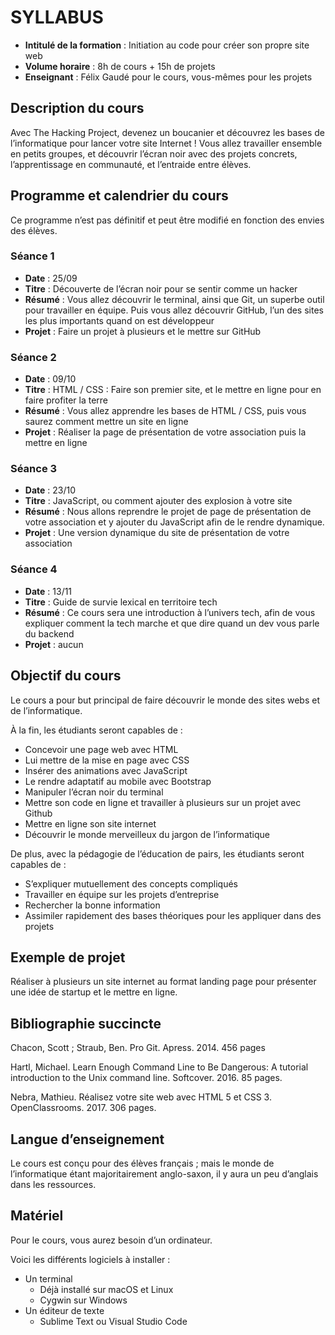 # SYLLABUS

* **Intitulé de la formation** : Initiation au code pour créer son propre site web
* **Volume horaire** : 8h de cours + 15h de projets
* **Enseignant** : Félix Gaudé pour le cours, vous-mêmes pour les projets

## Description du cours
Avec The Hacking Project, devenez un boucanier et découvrez les bases de l’informatique pour lancer votre site Internet !
Vous allez travailler ensemble en petits groupes, et découvrir l’écran noir avec des projets concrets, l’apprentissage en communauté, et l’entraide entre élèves.
## Programme et calendrier du cours
Ce programme n’est pas définitif et peut être modifié en fonction des envies des élèves.

### Séance 1
* **Date** : 25/09
* **Titre** : Découverte de l’écran noir pour se sentir comme un hacker
* **Résumé** : Vous allez découvrir le terminal, ainsi que Git, un superbe outil pour travailler en équipe. Puis vous allez découvrir GitHub, l’un des sites les plus importants quand on est développeur
* **Projet** : Faire un projet à plusieurs et le mettre sur GitHub

### Séance 2
* **Date** : 09/10
* **Titre** : HTML / CSS : Faire son premier site, et le mettre en ligne pour en faire profiter la terre
* **Résumé** : Vous allez apprendre les bases de HTML / CSS, puis vous saurez comment mettre un site en ligne
* **Projet** : Réaliser la page de présentation de votre association puis la mettre en ligne

### Séance 3
* **Date** : 23/10
* **Titre** : JavaScript, ou comment ajouter des explosion à votre site
* **Résumé** : Nous allons reprendre le projet de page de présentation de votre association et y ajouter du JavaScript afin de le rendre dynamique.
* **Projet** : Une version dynamique du site de présentation de votre association

### Séance 4
* **Date** : 13/11
* **Titre** : Guide de survie lexical en territoire tech
* **Résumé** : Ce cours sera une introduction à l’univers tech, afin de vous expliquer comment la tech marche et que dire quand un dev vous parle du backend
* **Projet** : aucun

## Objectif du cours
Le cours a pour but principal de faire découvrir le monde des sites webs et de l’informatique. 

À la fin, les étudiants seront capables de : 
- Concevoir une page web avec HTML
- Lui mettre de la mise en page avec CSS
- Insérer des animations avec JavaScript
- Le rendre adaptatif au mobile avec Bootstrap
- Manipuler l’écran noir du terminal
- Mettre son code en ligne et travailler à plusieurs sur un projet avec Github
- Mettre en ligne son site internet
- Découvrir le monde merveilleux du jargon de l’informatique

De plus, avec la pédagogie de l’éducation de pairs, les étudiants seront capables de :
- S’expliquer mutuellement des concepts compliqués
- Travailler en équipe sur les projets d’entreprise
- Rechercher la bonne information
- Assimiler rapidement des bases théoriques pour les appliquer dans des projets

## Exemple de projet
Réaliser à plusieurs un site internet au format landing page pour présenter une idée de startup et le mettre en ligne.

## Bibliographie succincte
Chacon, Scott ; Straub, Ben. Pro Git. Apress. 2014. 456 pages

Hartl, Michael. Learn Enough Command Line to Be Dangerous: A tutorial introduction to the Unix command line. Softcover. 2016. 85 pages.

Nebra, Mathieu. Réalisez votre site web avec HTML 5 et CSS 3. OpenClassrooms. 2017. 306 pages.

## Langue d’enseignement
Le cours est conçu pour des élèves français ; mais le monde de l’informatique étant majoritairement anglo-saxon, il y aura un peu d’anglais dans les ressources.

## Matériel
Pour le cours, vous aurez besoin d’un ordinateur.

Voici les différents logiciels à installer :
* Un terminal
  * Déjà installé sur macOS et Linux
  * Cygwin sur Windows
* Un éditeur de texte
  * Sublime Text ou Visual Studio Code

